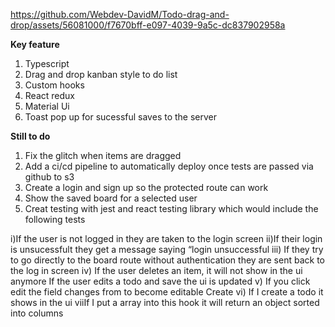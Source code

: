 
https://github.com/Webdev-DavidM/Todo-drag-and-drop/assets/56081000/f7670bff-e097-4039-9a5c-dc837902958a

**Key feature**

1) Typescript
2) Drag and drop kanban style to do list
3) Custom hooks
4) React redux
5) Material Ui
6) Toast pop up for sucessful saves to the server

**Still to do**
1) Fix the glitch when items are dragged
2) Add a ci/cd pipeline to automatically deploy once tests are passed via github to s3
3) Create a login and sign up so the protected route can work
4) Show the saved board for a selected user
5) Creat testing with jest and react testing library which would include the following tests
   
i)If the user is not logged in they are taken to the login screen
ii)If their login is unsucessfult they get a message saying “login unsuccessful
iii) If they try to go directly to the board route without authentication they are sent back to the log in screen
iv) If the user deletes an item, it will not show in the ui anymore
If the user edits a todo and save the ui is updated 
v) If you click edit the field changes from to become editable
Create
vi) If I create a todo it shows in the ui
viiIf I put a array into this hook it will return an object sorted into columns






